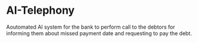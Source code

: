 # AI-Telephony
Aoutomated AI system for the bank to perform call to the debtors for informing them about missed payment date and requesting to pay the debt.
